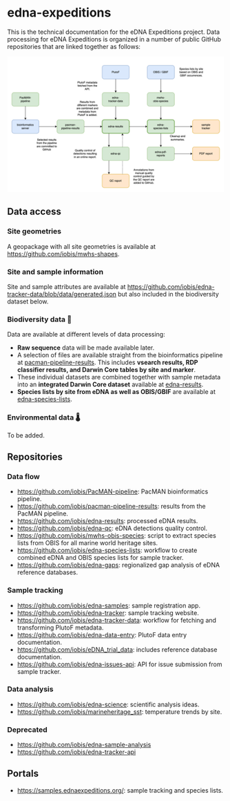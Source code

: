 # edna-expeditions

This is the technical documentation for the eDNA Expeditions project. Data processing for eDNA Expeditions is organized in a number of public GitHub repositories that are linked together as follows:

![dataflow](data_flow.drawio.png)

## Data access
### Site geometries

A geopackage with all site geometries is available at <https://github.com/iobis/mwhs-shapes>.

### Site and sample information

Site and sample attributes are available at <https://github.com/iobis/edna-tracker-data/blob/data/generated.json> but also included in the biodiversity dataset below.

### Biodiversity data 🐠

Data are available at different levels of data processing:

- **Raw sequence** data will be made available later.
- A selection of files are available straight from the bioinformatics pipeline at [pacman-pipeline-results](https://github.com/iobis/pacman-pipeline-results). This includes **vsearch results, RDP classifier results, and Darwin Core tables by site and marker**.
- These individual datasets are combined together with sample metadata into an **integrated Darwin Core dataset** available at [edna-results](https://github.com/iobis/edna-results).
- **Species lists by site from eDNA as well as OBIS/GBIF** are available at [edna-species-lists](https://github.com/iobis/edna-species-lists).

### Environmental data 🌡️ 

To be added.

## Repositories
### Data flow

- https://github.com/iobis/PacMAN-pipeline: PacMAN bioinformatics pipeline.
- https://github.com/iobis/pacman-pipeline-results: results from the PacMAN pipeline.
- https://github.com/iobis/edna-results: processed eDNA results.
- https://github.com/iobis/edna-qc: eDNA detections quality control.
- https://github.com/iobis/mwhs-obis-species: script to extract species lists from OBIS for all marine world heritage sites.
- https://github.com/iobis/edna-species-lists: workflow to create combined eDNA and OBIS species lists for sample tracker.
- https://github.com/iobis/edna-gaps: regionalized gap analysis of eDNA reference databases.

### Sample tracking

- https://github.com/iobis/edna-samples: sample registration app.
- https://github.com/iobis/edna-tracker: sample tracking website.
- https://github.com/iobis/edna-tracker-data: workflow for fetching and transforming PlutoF metadata.
- https://github.com/iobis/edna-data-entry: PlutoF data entry documentation.
- https://github.com/iobis/eDNA_trial_data: includes reference database documentation.
- https://github.com/iobis/edna-issues-api: API for issue submission from sample tracker.

### Data analysis

- https://github.com/iobis/edna-science: scientific analysis ideas.
- https://github.com/iobis/marineheritage_sst: temperature trends by site.

### Deprecated

- https://github.com/iobis/edna-sample-analysis
- https://github.com/iobis/edna-tracker-api

## Portals

- https://samples.ednaexpeditions.org/: sample tracking and species lists.
